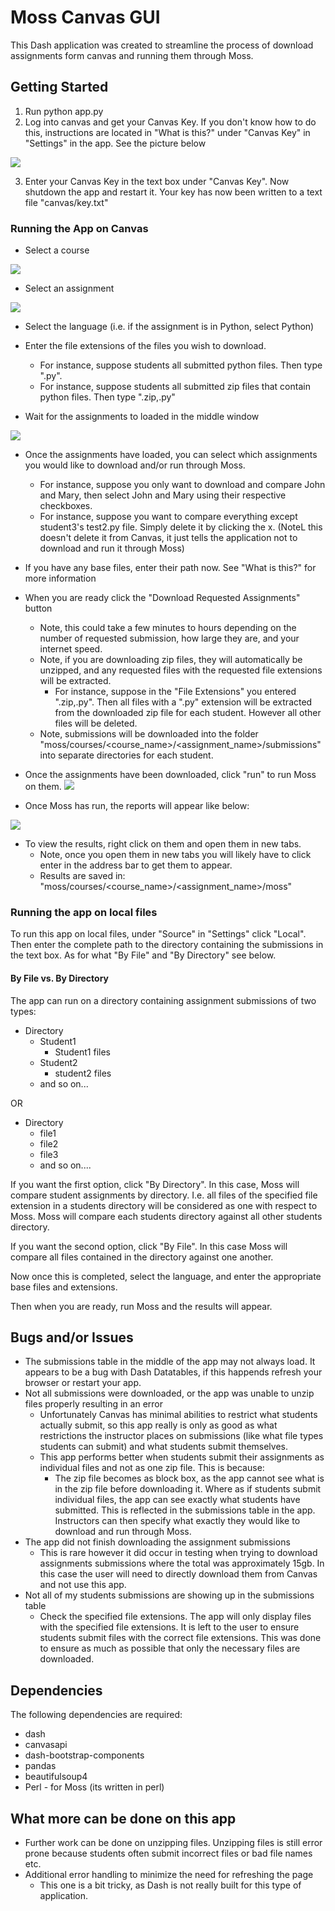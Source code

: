 # Moss Canvas GUI

This Dash application was created to streamline the process of download assignments form canvas and running them through Moss.

## Getting Started

1. Run python app.py
2. Log into canvas and get your Canvas Key.  If you don't know how to do this, instructions are located in "What is this?" under "Canvas Key" in "Settings" in the app.  See the picture below

![](README_stuff/settings.png)

3. Enter your Canvas Key in the text box under "Canvas Key".  Now shutdown the app and restart it.  Your key has now been written to a text file "canvas/key.txt"

### Running the App on Canvas
* Select a course

![](README_stuff/course.png)

* Select an assignment

![](README_stuff/assignment.png)

* Select the language (i.e. if the assignment is in Python, select Python)

* Enter the file extensions of the files you wish to download.  
    * For instance, suppose students all submitted python files. Then type ".py".
    * For instance, suppose students all submitted zip files that contain python files.  Then type ".zip,.py" 

* Wait for the assignments to loaded in the middle window

![](README_stuff/submissions.png)

* Once the assignments have loaded, you can select which assignments you would like to download and/or run through Moss.
    * For instance, suppose you only want to download and compare John and Mary, then select John and Mary using their respective checkboxes.
    * For instance, suppose you want to compare everything except student3's test2.py file.  Simply delete it by clicking the x.  (NoteL this doesn't delete it from Canvas, it just tells the application not to download and run it through Moss)

* If you have any base files, enter their path now.  See "What is this?" for more information

* When you are ready click the "Download Requested Assignments" button
    * Note, this could take a few minutes to hours depending on the number of requested submission, how large they are, and your internet speed.
    * Note, if you are downloading zip files, they will automatically be unzipped, and any requested files with the requested file extensions will be extracted.
        * For instance, suppose in the "File Extensions" you entered ".zip,.py".  Then all files with a ".py" extension will be extracted from the downloaded zip file for each student.  However all other files will be deleted.
    * Note, submissions will be downloaded into the folder "moss/courses/<course_name>/<assignment_name>/submissions" into separate directories for each student.
    
* Once the assignments have been downloaded, click "run" to run Moss on them.
![](README_stuff/moss.png)

* Once Moss has run, the reports will appear like below:

![](README_stuff/results.png)

* To view the results, right click on them and open them in new tabs.
    * Note, once you open them in new tabs you will likely have to click enter in the address bar to get them to appear.
    * Results are saved in: "moss/courses/<course_name>/<assignment_name>/moss"
    
### Running the app on local files

To run this app on local files, under "Source" in "Settings" click "Local".  Then enter the complete path to the directory containing the submissions in the text box. As for what "By File" and "By Directory" see below.

#### By File vs. By Directory
The app can run on a directory containing assignment submissions of two types:
* Directory
    * Student1
        * Student1 files
    * Student2
        * student2 files
    * and so on...

OR

* Directory
    * file1
    * file2
    * file3
    * and so on....
    
If you want the first option, click "By Directory".  In this case, Moss will compare student assignments by directory.  I.e. all files of the specified file extension in a students directory will be considered as one with respect to Moss.  Moss will compare each students directory against all other students directory.

If you want the second option, click "By File".  In this case Moss will compare all files contained in the directory against one another.

Now once this is completed, select the language, and enter the appropriate base files and extensions.

Then when you are ready, run Moss and the results will appear.

## Bugs and/or Issues
* The submissions table in the middle of the app may not always load.  It appears to be a bug with Dash Datatables, if this happends refresh your browser or restart your app.
* Not all submissions were downloaded, or the app was unable to unzip files properly resulting in an error
    * Unfortunately Canvas has minimal abilities to restrict what students actually submit, so this app really is only as good as what restrictions the instructor places on submissions (like what file types students can submit) and what students submit themselves.
    * This app performs better when students submit their assignments as individual files and not as one zip file.  This is because:
        * The zip file becomes as block box, as the app cannot see what is in the zip file before downloading it.  Where as if students submit individual files, the app can see exactly what students have submitted.  This is reflected in the submissions table in the app.  Instructors can then specify what exactly they would like to download and run through Moss.
* The app did not finish downloading the assignment submissions
    * This is rare however it did occur in testing when trying to download assignments submissions where the total was approximately 15gb.  In this case the user will need to directly download them from Canvas and not use this app.
* Not all of my students submissions are showing up in the submissions table
    * Check the specified file extensions.  The app will only display files with the specified file extensions.  It is left to the user to ensure students submit files with the correct file extensions. This was done to ensure as much as possible that only the necessary files are downloaded.     

## Dependencies
The following dependencies are required:
- dash
- canvasapi
- dash-bootstrap-components
- pandas
- beautifulsoup4
- Perl - for Moss (its written in perl)

## What more can be done on this app
- Further work can be done on unzipping files.  Unzipping files is still error prone because students often submit incorrect files or bad file names etc.
- Additional error handling to minimize the need for refreshing the page
    - This one is a bit tricky, as Dash is not really built for this type of application.
